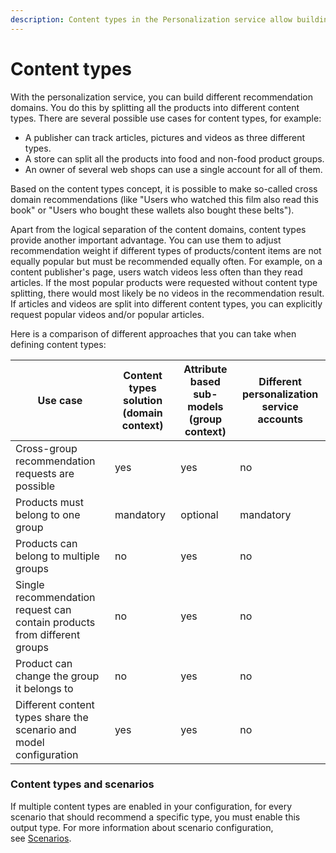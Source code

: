 ```yaml
---
description: Content types in the Personalization service allow building different recommendations for different parts of our content model.
---
```


# Content types

With the personalization service, you can build different recommendation domains. 
You do this by splitting all the products into different content types. 
There are several possible use cases for content types, for example:

- A publisher can track articles, pictures and videos as three different types.
- A store can split all the products into food and non-food product groups.
- An owner of several web shops can use a single account for all of them.

Based on the content types concept, it is possible to make so-called cross domain recommendations (like 
"Users who watched this film also read this book" or 
"Users who bought these wallets also bought these belts").

Apart from the logical separation of the content domains, content types provide another 
important advantage. 
You can use them to adjust recommendation weight if different types of products/content items 
are not equally popular but must be recommended equally often. 
For example, on a content publisher's page, users watch videos less often than they read articles. 
If the most popular products were requested without content type splitting, 
there would most likely be no videos in the recommendation result. 
If articles and videos are split into different content types, you can explicitly request 
popular videos and/or popular articles.

Here is a comparison of different approaches that you can take when defining content types:

|Use case|Content types solution (domain context)|Attribute based sub-models (group context)|Different personalization service accounts|
|---|---|---|---|
|Cross-group recommendation requests are possible|yes|yes|no|
|Products must belong to one group|mandatory|optional|mandatory|
|Products can belong to multiple groups|no|yes|no|
|Single recommendation request can contain products from different groups|no|yes|no|
|Product can change the group it belongs to|no|yes|no|
|Different content types share the scenario and model configuration|yes|yes|no|

### Content types and scenarios

If multiple content types are enabled in your configuration, for every scenario that 
should recommend a specific type, you must enable this output type.
For more information about scenario configuration, see [Scenarios](scenarios.md).
